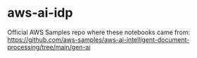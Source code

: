 # aws-ai-idp
Official AWS Samples repo where these notebooks came from: https://github.com/aws-samples/aws-ai-intelligent-document-processing/tree/main/gen-ai
